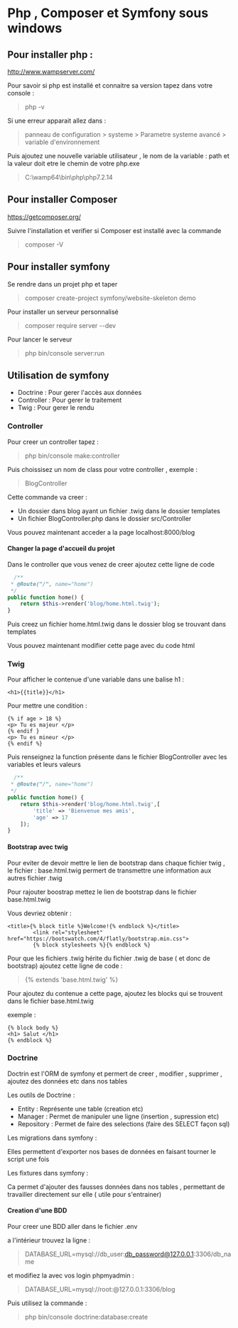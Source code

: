 #  Php , Composer et Symfony sous windows

##  Pour installer php :

<http://www.wampserver.com/>


Pour savoir si php est installé et connaitre sa version tapez dans votre  console :


> php -v


Si une erreur apparait allez dans :


> panneau de configuration > systeme > Parametre systeme avancé > variable d'environnement 


Puis ajoutez une nouvelle variable utilisateur , le nom de la variable : path et la valeur doit etre le chemin de votre php.exe



>C:\wamp64\bin\php\php7.2.14


## Pour installer Composer 


https://getcomposer.org/


Suivre l'installation et verifier si Composer est installé avec la commande 

> composer -V

## Pour installer symfony

Se rendre dans un projet php et taper 

> composer create-project symfony/website-skeleton demo


Pour installer un serveur personnalisé 


>composer require server --dev


Pour lancer le serveur

> php bin/console server:run

## Utilisation de symfony

* Doctrine : Pour gerer l'accès aux données
* Controller : Pour gerer le traitement
* Twig : Pour gerer le rendu

### Controller

Pour creer un controller tapez : 

> php bin/console make:controller

Puis choissisez un nom de class pour votre controller , exemple : 

>BlogController

Cette commande va creer : 

* Un dossier dans blog ayant un fichier .twig dans le dossier templates
* Un fichier BlogController.php dans le dossier src/Controller

Vous pouvez maintenant acceder a la page localhost:8000/blog 

#### Changer la page d'accueil du projet

Dans le controller que vous venez de creer ajoutez cette ligne de code 

```PHP
  /**
 * @Route("/", name="home")
 */
public function home() {
    return $this->render('blog/home.html.twig');
}
```

Puis creez un fichier home.html.twig dans le dossier blog se trouvant dans templates

Vous pouvez maintenant modifier cette page avec du code html

### Twig

Pour afficher le contenue d'une variable dans une balise h1 :

```Twig
<h1>{{title}}</h1>
```

Pour mettre une condition : 

```Twig
{% if age > 18 %}
<p> Tu es majeur </p>
{% endif }
<p> Tu es mineur </p>
{% endif %}
```

Puis renseignez la function présente dans le fichier BlogController avec les variables et leurs valeurs

```PHP
  /**
 * @Route("/", name="home")
 */
public function home() {
    return $this->render('blog/home.html.twig',[
        'title' => 'Bienvenue mes amis',
        'age' => 17
    ]);
}
```



#### Bootstrap avec twig

Pour eviter de devoir mettre le lien de bootstrap dans chaque fichier twig , le fichier : base.html.twig permert de transmettre une information aux autres fichier .twig 


Pour rajouter boostrap mettez le lien de bootstrap dans le fichier base.html.twig

Vous devriez obtenir :

```Twig
<title>{% block title %}Welcome!{% endblock %}</title>
        <link rel="stylesheet" href="https://bootswatch.com/4/flatly/bootstrap.min.css">
        {% block stylesheets %}{% endblock %}
```

Pour que les fichiers .twig hérite du fichier .twig de base ( et donc de bootstrap) ajoutez cette ligne de code : 

> {% extends 'base.html.twig' %}

Pour ajoutez du contenue a cette page, ajoutez les blocks qui se trouvent dans le fichier base.html.twig 

exemple :  

```Twig
{% block body %}
<h1> Salut </h1>
{% endblock %}
```

### Doctrine 

Doctrin est l'ORM de symfony et permert de creer , modifier , supprimer , ajoutez des données etc dans nos tables 

Les outils de Doctrine :

* Entity : Représente une table (creation etc)
* Manager : Permet de manipuler une ligne (insertion , supression etc)
* Repository : Permet de faire des selections (faire des SELECT façon sql)

Les migrations dans symfony :

Elles permettent d'exporter nos bases de données en faisant tourner le script une fois

Les fixtures dans symfony : 

Ca permet d'ajouter des fausses données dans nos tables , permettant de travailler directement sur elle ( utile pour s'entrainer)

#### Creation d'une BDD 

Pour creer une BDD aller dans le fichier .env

a l'intérieur trouvez la ligne : 

> DATABASE_URL=mysql://db_user:db_password@127.0.0.1:3306/db_name

et modifiez la avec vos login phpmyadmin : 

> DATABASE_URL=mysql://root:@127.0.0.1:3306/blog

Puis utilisez la commande : 

> php bin/console doctrine:database:create





